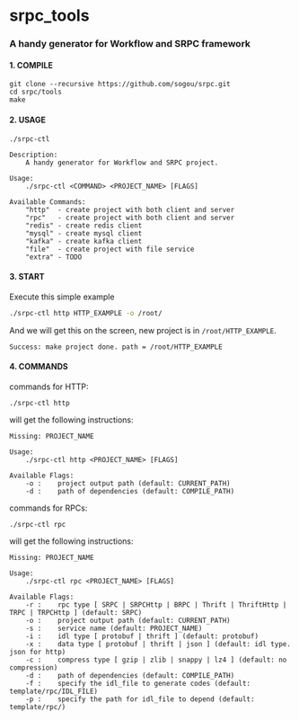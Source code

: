 # srpc_tools

### A handy generator for Workflow and SRPC framework

#### 1. COMPILE

```
git clone --recursive https://github.com/sogou/srpc.git
cd srpc/tools
make
```

#### 2. USAGE

```
./srpc-ctl
```

```
Description:
    A handy generator for Workflow and SRPC project.

Usage:
    ./srpc-ctl <COMMAND> <PROJECT_NAME> [FLAGS]

Available Commands:
    "http"  - create project with both client and server
    "rpc"   - create project with both client and server
    "redis" - create redis client
    "mysql" - create mysql client
    "kafka" - create kafka client
    "file"  - create project with file service
    "extra" - TODO
```

#### 3. START

Execute this simple example

```sh
./srpc-ctl http HTTP_EXAMPLE -o /root/
```

And we will get this on the screen, new project is in `/root/HTTP_EXAMPLE`.

```
Success: make project done. path = /root/HTTP_EXAMPLE
```

#### 4. COMMANDS

commands for HTTP:

```
./srpc-ctl http
```

will get the following instructions:

```
Missing: PROJECT_NAME

Usage:
    ./srpc-ctl http <PROJECT_NAME> [FLAGS]

Available Flags:
    -o :    project output path (default: CURRENT_PATH)
    -d :    path of dependencies (default: COMPILE_PATH)
```

commands for RPCs:

```
./srpc-ctl rpc
```

will get the following instructions:

```
Missing: PROJECT_NAME

Usage:
    ./srpc-ctl rpc <PROJECT_NAME> [FLAGS]

Available Flags:
    -r :    rpc type [ SRPC | SRPCHttp | BRPC | Thrift | ThriftHttp | TRPC | TRPCHttp ] (default: SRPC)
    -o :    project output path (default: CURRENT_PATH)
    -s :    service name (default: PROJECT_NAME)
    -i :    idl type [ protobuf | thrift ] (default: protobuf)
    -x :    data type [ protobuf | thrift | json ] (default: idl type. json for http)
    -c :    compress type [ gzip | zlib | snappy | lz4 ] (default: no compression)
    -d :    path of dependencies (default: COMPILE_PATH)
    -f :    specify the idl_file to generate codes (default: template/rpc/IDL_FILE)
    -p :    specify the path for idl_file to depend (default: template/rpc/)
```

